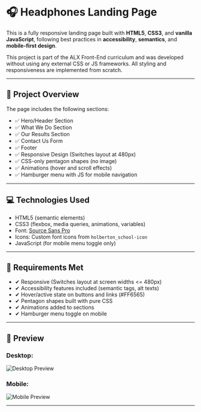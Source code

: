 # 🎧 Headphones Landing Page

This is a fully responsive landing page built with **HTML5**, **CSS3**, and **vanilla JavaScript**, following best practices in **accessibility**, **semantics**, and **mobile-first design**.

This project is part of the ALX Front-End curriculum and was developed without using any external CSS or JS frameworks. All styling and responsiveness are implemented from scratch.

---

## 📌 Project Overview

The page includes the following sections:

- ✅ Hero/Header Section
- ✅ What We Do Section
- ✅ Our Results Section
- ✅ Contact Us Form
- ✅ Footer
- ✅ Responsive Design (Switches layout at 480px)
- ✅ CSS-only pentagon shapes (no image)
- ✅ Animations (hover and scroll effects)
- ✅ Hamburger menu with JS for mobile navigation

---

## 💻 Technologies Used

- HTML5 (semantic elements)
- CSS3 (flexbox, media queries, animations, variables)
- Font: [Source Sans Pro](https://fonts.google.com/specimen/Source+Sans+Pro)
- Icons: Custom font icons from `holberton_school-icon`
- JavaScript (for mobile menu toggle only)

---

## 🎯 Requirements Met

- ✔ Responsive (Switches layout at screen widths <= 480px)
- ✔ Accessibility features included (semantic tags, alt texts)
- ✔ Hover/active state on buttons and links (#FF6565)
- ✔ Pentagon shapes built with pure CSS
- ✔ Animations added to sections
- ✔ Hamburger menu toggle on mobile

---

## 📸 Preview

### Desktop:
![Desktop Preview](../images/01_headphones_desktop@2x.png)

### Mobile:
![Mobile Preview](../images/8e747666-7879-4d27-b9f6-7bdcbcce94ca.png)

---

